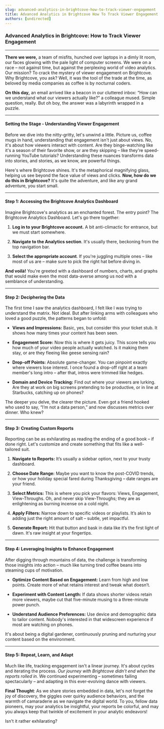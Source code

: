 ```yaml
---
slug: advanced-analytics-in-brightcove-how-to-track-viewer-engagement
title: Advanced Analytics in Brightcove How To Track Viewer Engagement
authors: [undirected]
---
```



### Advanced Analytics in Brightcove: How to Track Viewer Engagement

---

**There we were,** a team of misfits, hunched over laptops in a dimly lit room, our faces glowing with the pale light of computer screens. We were on a race – not against time, but against the perplexing world of video analytics. Our mission? To crack the mystery of viewer engagement on Brightcove. Why Brightcove, you ask? Well, it was the tool of the trade at the time, as beloved by media companies as coffee is by nocturnal coders.

**On this day,** an email arrived like a beacon in our cluttered inbox: “How can we understand what our viewers actually like?” a colleague mused. Simple question, really. But oh boy, the answer was a labyrinth wrapped in a puzzle.

---

#### Setting the Stage - Understanding Viewer Engagement

Before we dive into the nitty-gritty, let's unwind a little. Picture us, coffee mugs in hand, understanding that engagement isn't just about views. No, it's about how viewers interact with content. Are they binge-watching like it's a season of their favorite show, or are they skipping – like they're speed-running YouTube tutorials? Understanding these nuances transforms data into stories, and stories, as we know, are powerful things.

Here's where Brightcove shines. It's the metaphorical magnifying glass, helping us see beyond the face value of views and clicks. **Now, how do we do this in Brightcove?** It's quite the adventure, and like any grand adventure, you start small.

---

#### Step 1: Accessing the Brightcove Analytics Dashboard

Imagine Brightcove's analytics as an enchanted forest. The entry point? The Brightcove Analytics Dashboard. Let's go there together:

1. **Log in to your Brightcove account.** A bit anti-climactic for entrance, but we must start somewhere.
  
2. **Navigate to the Analytics section**. It's usually there, beckoning from the top navigation bar.

3. **Select the appropriate account**. If you're juggling multiple ones – like most of us are – make sure to pick the right hat before diving in.

**And voilà!** You're greeted with a dashboard of numbers, charts, and graphs that would make even the most data-averse among us nod with a semblance of understanding.

---

#### Step 2: Deciphering the Data

The first time I saw the analytics dashboard, I felt like I was trying to understand the matrix. Not ideal. But after linking arms with colleagues who loved a good puzzle, the patterns began to unfold:

- **Views and Impressions:** Basic, yes, but consider this your ticket stub. It shows how many times your content has been seen.

- **Engagement Score:** Now this is where it gets juicy. This score tells you how much of your video people actually watched. Is it making them stay, or are they fleeing like geese sensing rain?

- **Drop-off Points:** Absolute game-changer. You can pinpoint exactly where viewers lose interest. I once found a drop-off right at a team member's long intro – after that, intros were trimmed like hedges.

- **Domain and Device Tracking:** Find out where your viewers are lurking. Are they at work on big screens pretending to be productive, or in line at Starbucks, catching up on phones?

The deeper you delve, the clearer the picture. Even got a friend hooked who used to say, “I’m not a data person,” and now discusses metrics over dinner. Who knew?

---

#### Step 3: Creating Custom Reports

Reporting can be as exhilarating as reading the ending of a good book – if done right. Let's customize and create something that fits like a well-tailored suit.

1. **Navigate to Reports:** It’s usually a sidebar option, next to your trusty dashboard.

2. **Choose Date Range:** Maybe you want to know the post-COVID trends, or how your holiday special fared during Thanksgiving – date ranges are your friend.

3. **Select Metrics:** This is where you pick your flavors: Views, Engagement, View-Throughs. Oh, and never skip View-Throughs; they are as enlightening as burning incense on a cold night.

4. **Apply Filters:** Narrow down to specific videos or playlists. It’s akin to adding just the right amount of salt – subtle, yet impactful.

5. **Generate Report:** Hit that button and bask in data like it’s the first light of dawn. It's raw insight at your fingertips.

---

#### Step 4: Leveraging Insights to Enhance Engagement

After digging through mountains of data, the challenge is transforming those insights into action – much like turning tired coffee beans into steaming cups of motivation.

- **Optimize Content Based on Engagement:** Learn from high and low points. Create more of what retains interest and tweak what doesn’t.

- **Experiment with Content Length:** If data shows shorter videos retain more viewers, maybe cut that five-minute musing to a three-minute power punch.

- **Understand Audience Preferences:** Use device and demographic data to tailor content. Nobody's interested in that widescreen experience if most are watching on phones.

It's about being a digital gardener, continuously pruning and nurturing your content based on the environment.

---

#### Step 5: Repeat, Learn, and Adapt

Much like life, tracking engagement isn't a linear journey. It's about cycles and iterating the process. *Our journey with Brightcove didn't end when the reports rolled in.* We continued experimenting – sometimes failing spectacularly – and adapting in this ever-evolving dance with viewers.

**Final Thought**: As we share stories embedded in data, let's not forget the joy of discovery, the giggles over quirky audience behaviors, and the warmth of camaraderie as we navigate the digital world. To you, fellow data pioneers, may your analytics be insightful, your reports be colorful, and may you always keep that twinkle of excitement in your analytic endeavors! 

Isn't it rather exhilarating?